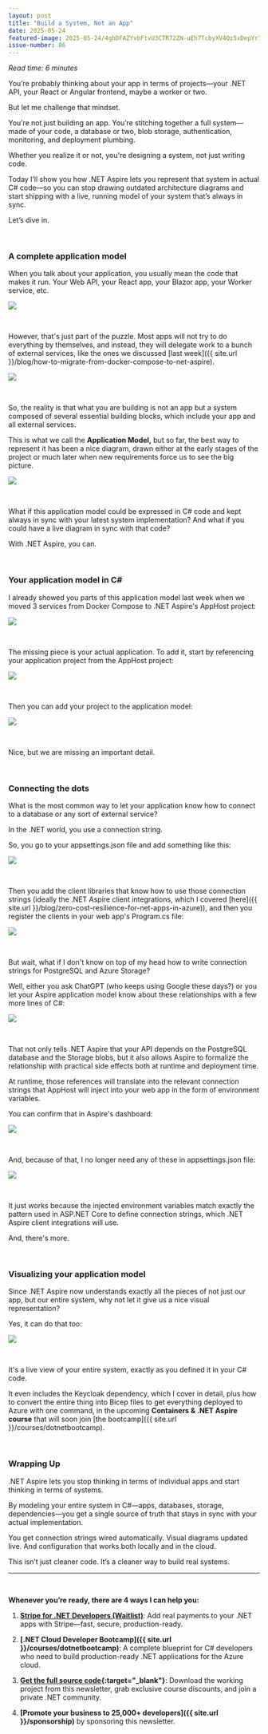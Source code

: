 ```yaml
---
layout: post
title: "Build a System, Not an App"
date: 2025-05-24
featured-image: 2025-05-24/4ghDFAZYvbFtvU3CTR72ZN-uEh7TcbyXV4Qz5xDepYr77.jpeg
issue-number: 86
---
```


*Read time: 6 minutes*
​

You’re probably thinking about your app in terms of projects—your .NET API, your React or Angular frontend, maybe a worker or two.

But let me challenge that mindset.

You’re not just building an app. You’re stitching together a full system—made of your code, a database or two, blob storage, authentication, monitoring, and deployment plumbing. 

Whether you realize it or not, you're designing a system, not just writing code.

Today I’ll show you how .NET Aspire lets you represent that system in actual C# code—so you can stop drawing outdated architecture diagrams and start shipping with a live, running model of your system that’s always in sync.

Let’s dive in.

​

### **A complete application model**
When you talk about your application, you usually mean the code that makes it run. Your Web API, your React app, your Blazor app, your Worker service, etc.


![](/assets/images/2025-05-24/4ghDFAZYvbFtvU3CTR72ZN-ipXaC8qTPwkdmsGvj7c7gn.jpeg)

​

However, that's just part of the puzzle. Most apps will not try to do everything by themselves, and instead, they will delegate work to a bunch of external services, like the ones we discussed [last week]({{ site.url }}/blog/how-to-migrate-from-docker-compose-to-net-aspire).


![](/assets/images/2025-05-24/4ghDFAZYvbFtvU3CTR72ZN-oGqzFsrqvcrR8NkeLCVdYg.jpeg)

​

So, the reality is that what you are building is not an app but a system composed of several essential building blocks, which include your app and all external services.

This is what we call the **Application Model,** but so far, the best way to represent it has been a nice diagram, drawn either at the early stages of the project or much later when new requirements force us to see the big picture.


![](/assets/images/2025-05-24/4ghDFAZYvbFtvU3CTR72ZN-g1nMaLDSTvvXQ4YaeKf5oE.jpeg)

​

What if this application model could be expressed in C# code and kept always in sync with your latest system implementation? And what if you could have a live diagram in sync with that code?

With .NET Aspire, you can.

​

### **Your application model in C#**
I already showed you parts of this application model last week when we moved 3 services from Docker Compose to .NET Aspire's AppHost project:


![](/assets/images/2025-05-24/4ghDFAZYvbFtvU3CTR72ZN-2XWEVh2o3oWs1znkBrKaKQ.jpeg)

​

The missing piece is your actual application. To add it, start by referencing your application project from the AppHost project:


![](/assets/images/2025-05-24/4ghDFAZYvbFtvU3CTR72ZN-JuAjFNbYpsKukS8RZGqpe.jpeg)

​

Then you can add your project to the application model:


![](/assets/images/2025-05-24/4ghDFAZYvbFtvU3CTR72ZN-9PW7bC3tcnmmjzjrmmpfMW.jpeg)

​

Nice, but we are missing an important detail.

​

### **Connecting the dots**
What is the most common way to let your application know how to connect to a database or any sort of external service?

In the .NET world, you use a connection string.

So, you go to your appsettings.json file and add something like this:


![](/assets/images/2025-05-24/4ghDFAZYvbFtvU3CTR72ZN-umKsfh48mkNofnxvNxs6PD.jpeg)

​

Then you add the client libraries that know how to use those connection strings (ideally the .NET Aspire client integrations, which I covered [here]({{ site.url }}/blog/zero-cost-resilience-for-net-apps-in-azure)), and then you register the clients in your web app's Program.cs file:


![](/assets/images/2025-05-24/4ghDFAZYvbFtvU3CTR72ZN-9S3EFAwd6Pj8tw9Px9vTED.jpeg)

​

But wait, what if I don't know on top of my head how to write connection strings for PostgreSQL and Azure Storage?

Well, either you ask ChatGPT (who keeps using Google these days?) or you let your Aspire application model know about these relationships with a few more lines of C#:


![](/assets/images/2025-05-24/4ghDFAZYvbFtvU3CTR72ZN-fg2Z9dhfH1MujSifH74A7Y.jpeg)

​

That not only tells .NET Aspire that your API depends on the PostgreSQL database and the Storage blobs, but it also allows Aspire to formalize the relationship with practical side effects both at runtime and deployment time.

At runtime, those references will translate into the relevant connection strings that AppHost will inject into your web app in the form of environment variables.

You can confirm that in Aspire's dashboard:


![](/assets/images/2025-05-24/4ghDFAZYvbFtvU3CTR72ZN-aL2L5w29ErpC5w9Li6Pf6G.jpeg)

​

And, because of that, I no longer need any of these in appsettings.json file:


![](/assets/images/2025-05-24/4ghDFAZYvbFtvU3CTR72ZN-L2y6eFcBZWzrxacgbBuU9.jpeg)

​

It just works because the injected environment variables match exactly the pattern used in ASP.NET Core to define connection strings, which .NET Aspire client integrations will use.

And, there's more.

​

### **Visualizing your application model**
Since .NET Aspire now understands exactly all the pieces of not just our app, but our entire system, why not let it give us a nice visual representation?

Yes, it can do that too:


![](/assets/images/2025-05-24/4ghDFAZYvbFtvU3CTR72ZN-uEh7TcbyXV4Qz5xDepYr77.jpeg)

​

It's a live view of your entire system, exactly as you defined it in your C# code.

It even includes the Keycloak dependency, which I cover in detail, plus how to convert the entire thing into Bicep files to get everything deployed to Azure with one command, in the upcoming **Containers & .NET Aspire course** that will soon join [the bootcamp]({{ site.url }}/courses/dotnetbootcamp).

​

### **Wrapping Up**
.NET Aspire lets you stop thinking in terms of individual apps and start thinking in terms of systems.

By modeling your entire system in C#—apps, databases, storage, dependencies—you get a single source of truth that stays in sync with your actual implementation.

You get connection strings wired automatically. Visual diagrams updated live. And configuration that works both locally and in the cloud.

This isn’t just cleaner code. It’s a cleaner way to build real systems.

---

<br/>

**Whenever you’re ready, there are 4 ways I can help you:**

1. **[​Stripe for .NET Developers (Waitlist)​](https://juliocasal.com/waitlist)**: Add real payments to your .NET apps with Stripe—fast, secure, production-ready.

2. **[.NET Cloud Developer Bootcamp]({{ site.url }}/courses/dotnetbootcamp)**: A complete blueprint for C# developers who need to build production-ready .NET applications for the Azure cloud.

3. **​[​Get the full source code](https://www.patreon.com/juliocasal){:target="_blank"}**: Download the working project from this newsletter, grab exclusive course discounts, and join a private .NET community.

4. **[Promote your business to 25,000+ developers]({{ site.url }}/sponsorship)** by sponsoring this newsletter.